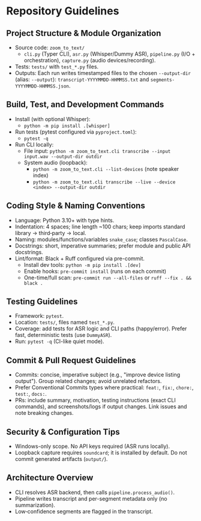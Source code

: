 # Repository Guidelines

## Project Structure & Module Organization
- Source code: `zoom_to_text/`
  - `cli.py` (Typer CLI), `asr.py` (Whisper/Dummy ASR), `pipeline.py` (I/O + orchestration), `capture.py` (audio devices/recording).
- Tests: `tests/` with `test_*.py` files.
- Outputs: Each run writes timestamped files to the chosen `--output-dir` (alias: `--output`): `transcript-YYYYMMDD-HHMMSS.txt` and `segments-YYYYMMDD-HHMMSS.json`.

## Build, Test, and Development Commands
- Install (with optional Whisper):
  - `python -m pip install .[whisper]`
- Run tests (pytest configured via `pyproject.toml`):
  - `pytest -q`
- Run CLI locally:
  - File input: `python -m zoom_to_text.cli transcribe --input input.wav --output-dir outdir`
  - System audio (loopback):
    - `python -m zoom_to_text.cli --list-devices` (note speaker index)
    - `python -m zoom_to_text.cli transcribe --live --device <index> --output-dir outdir`

## Coding Style & Naming Conventions
- Language: Python 3.10+ with type hints.
- Indentation: 4 spaces; line length ~100 chars; keep imports standard library → third‑party → local.
- Naming: modules/functions/variables `snake_case`; classes `PascalCase`.
- Docstrings: short, imperative summaries; prefer module and public API docstrings.
- Lint/format: Black + Ruff configured via pre-commit.
  - Install dev tools: `python -m pip install .[dev]`
  - Enable hooks: `pre-commit install` (runs on each commit)
  - One-time/full scan: `pre-commit run --all-files` or `ruff --fix . && black .`

## Testing Guidelines
- Framework: `pytest`.
- Location: `tests/`, files named `test_*.py`.
- Coverage: add tests for ASR logic and CLI paths (happy/error). Prefer fast, deterministic tests (use `DummyASR`).
- Run: `pytest -q` (CI-like quiet mode).

## Commit & Pull Request Guidelines
- Commits: concise, imperative subject (e.g., "improve device listing output"). Group related changes; avoid unrelated refactors.
- Prefer Conventional Commits types where practical: `feat:`, `fix:`, `chore:`, `test:`, `docs:`.
- PRs: include summary, motivation, testing instructions (exact CLI commands), and screenshots/logs if output changes. Link issues and note breaking changes.

## Security & Configuration Tips
- Windows-only scope. No API keys required (ASR runs locally).
- Loopback capture requires `soundcard`; it is installed by default. Do not commit generated artifacts (`output/`).

## Architecture Overview
- CLI resolves ASR backend, then calls `pipeline.process_audio()`.
- Pipeline writes transcript and per-segment metadata only (no summarization).
- Low‑confidence segments are flagged in the transcript.
